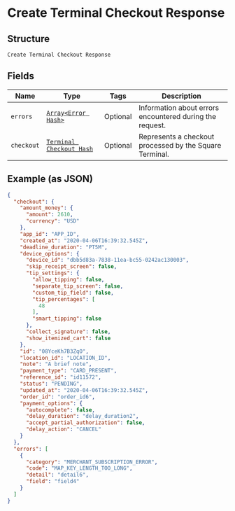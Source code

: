 
# Create Terminal Checkout Response

## Structure

`Create Terminal Checkout Response`

## Fields

| Name | Type | Tags | Description |
|  --- | --- | --- | --- |
| `errors` | [`Array<Error Hash>`](../../doc/models/error.md) | Optional | Information about errors encountered during the request. |
| `checkout` | [`Terminal Checkout Hash`](../../doc/models/terminal-checkout.md) | Optional | Represents a checkout processed by the Square Terminal. |

## Example (as JSON)

```json
{
  "checkout": {
    "amount_money": {
      "amount": 2610,
      "currency": "USD"
    },
    "app_id": "APP_ID",
    "created_at": "2020-04-06T16:39:32.545Z",
    "deadline_duration": "PT5M",
    "device_options": {
      "device_id": "dbb5d83a-7838-11ea-bc55-0242ac130003",
      "skip_receipt_screen": false,
      "tip_settings": {
        "allow_tipping": false,
        "separate_tip_screen": false,
        "custom_tip_field": false,
        "tip_percentages": [
          48
        ],
        "smart_tipping": false
      },
      "collect_signature": false,
      "show_itemized_cart": false
    },
    "id": "08YceKh7B3ZqO",
    "location_id": "LOCATION_ID",
    "note": "A brief note",
    "payment_type": "CARD_PRESENT",
    "reference_id": "id11572",
    "status": "PENDING",
    "updated_at": "2020-04-06T16:39:32.545Z",
    "order_id": "order_id6",
    "payment_options": {
      "autocomplete": false,
      "delay_duration": "delay_duration2",
      "accept_partial_authorization": false,
      "delay_action": "CANCEL"
    }
  },
  "errors": [
    {
      "category": "MERCHANT_SUBSCRIPTION_ERROR",
      "code": "MAP_KEY_LENGTH_TOO_LONG",
      "detail": "detail6",
      "field": "field4"
    }
  ]
}
```

